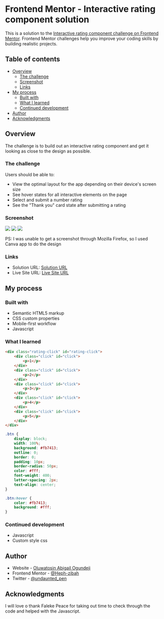 # Frontend Mentor - Interactive rating component solution

This is a solution to the [Interactive rating component challenge on Frontend Mentor](https://www.frontendmentor.io/challenges/interactive-rating-component-koxpeBUmI). Frontend Mentor challenges help you improve your coding skills by building realistic projects.

## Table of contents

- [Overview](#overview)
  - [The challenge](#the-challenge)
  - [Screenshot](#screenshot)
  - [Links](#links)
- [My process](#my-process)
  - [Built with](#built-with)
  - [What I learned](#what-i-learned)
  - [Continued development](#continued-development)
- [Author](#author)
- [Acknowledgments](#acknowledgments)

## Overview

The challenge is to build out an interactive rating component and get it looking as close to the design as possible.

### The challenge

Users should be able to:

- View the optimal layout for the app depending on their device's screen size
- See hover states for all interactive elements on the page
- Select and submit a number rating
- See the "Thank you" card state after submitting a rating

### Screenshot

![](./active-state.png)
![](./desktop-thankyou.png)
![](./desktop-view.png)

PS: I was unable to get a screenshot through Mozilla Firefox, so I used Canva app to do the design

### Links

- Solution URL: [Solution URL](https://www.frontendmentor.io/solutions/interactive-rating-component-using-html-css-and-javascript-4U0nJP4kfU)
- Live Site URL: [Live Site URL](https://interactive-rating-frontendmentor.netlify.app/)

## My process

### Built with

- Semantic HTML5 markup
- CSS custom properties
- Mobile-first workflow
- Javascript

### What I learned

```html
<div class="rating-click" id="rating-click">
	<div class="click" id="click">
		<p>1</p>
	</div>
	<div class="click" id="click">
		<p>2</p>
	</div>
	<div class="click" id="click">
		<p>3</p>
	</div>
	<div class="click" id="click">
		<p>4</p>
	</div>
	<div class="click" id="click">
		<p>5</p>
	</div>
</div>
```

```css
.btn {
	display: block;
	width: 100%;
	background: #fb7413;
	outline: 0;
	border: 0;
	padding: 10px;
	border-radius: 50px;
	color: #fff;
	font-weight: 400;
	letter-spacing: 2px;
	text-align: center;
}

.btn:hover {
	color: #fb7413;
	background: #fff;
}
```

### Continued development

- Javascript
- Custom style css

## Author

- Website - [Oluwatosin Abigail Ogundeji](https://medium.com/@oluwatosinhephzibah)
- Frontend Mentor - [@Heph-zibah](https://www.frontendmentor.io/profile/Heph-zibah)
- Twitter - [@undaunted_pen](https://www.twitter.com/undaunted_pen)

## Acknowledgments

I will love o thank Faleke Peace for taking out time to check through the code and helped with the Javascript.
